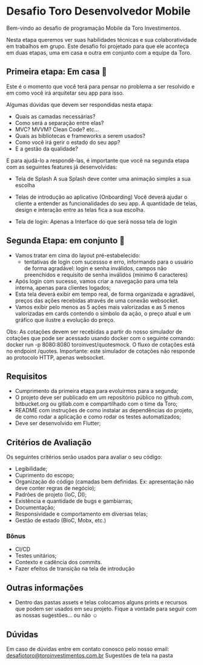 # Desafio Toro Desenvolvedor Mobile

Bem-vindo ao desafio de programação Mobile da Toro Investimentos.

Nesta etapa queremos ver suas habilidades técnicas e sua colaboratividade em trabalhos em grupo.
Este desafio foi projetado para que ele aconteça em duas etapas, uma em casa e outra em conjunto com a equipe da Toro.

## Primeira etapa: Em casa :house_with_garden:

Este é o momento que você terá para pensar no problema a ser resolvido e em como você irá arquitetar seu app para isso. 

Algumas dúvidas que devem ser respondidas nesta etapa:
- Quais as camadas necessárias? 
- Como será a separação entre elas? 
- MVC? MVVM? Clean Code? etc...
- Quais as bibliotecas e frameworks a serem usados?
- Como você irá gerir o estado do seu app?
- E a gestão da qualidade?

E para ajudá-lo a respondê-las, é importante que você na segunda etapa com as seguintes features já desenvolvidas: 

- Tela de Splash
A sua Splash deve conter uma animação simples a sua escolha

- Telas de introdução ao aplicativo (Onboarding)
Você deverá ajudar o cliente a entender as funcionalidades do seu app. A quantidade de telas, design e interação entre as telas fica a sua escolha.

- Tela de login:
Apenas a Interface do que será nossa tela de login


## Segunda Etapa: em conjunto :floppy_disk:

- Vamos tratar em cima do layout pré-estabelecido: 
  - tentativas de login com sucessso e erro, informando para o usuário de forma agradável: login e senha inválidos, campos não preenchidos e requisito de senha inválidos (mínimo 6 caracteres)
- Após login com sucesso, vamos criar a navegação para uma tela interna, apenas para clientes logados;
- Esta tela deverá exibir em tempo real, de forma organizada e agradável, preços das ações recebidas através de uma conexão websocket. 
- Vamos exibir pelo menos as 5 ações mais valorizadas e as 5 menos valorizadas em cards contendo o símbolo da ação, o preço atual e um gráfico que ilustre a evolução do preço.

Obs: As cotações devem ser recebidas a partir do nosso simulador de cotações que pode ser acessado usando docker com o seguinte comando: docker run -p 8080:8080 toroinvest/quotesmock. O fluxo de cotações está no endpoint /quotes.  Importante: este simulador de cotações não responde ao protocolo HTTP, apenas websocket.

## Requisitos

- Cumprimento da primeira etapa para evoluirmos para a segunda;
- O projeto deve ser publicado em um repositório público no github.com, bitbucket.org ou gitlab.com e compartilhado com o time da Toro;
- README com instruções de como instalar as dependências do projeto, de como rodar a aplicação e como rodar os testes automatizados;
- Deve ser desenvolvido em Flutter;


## Critérios de Avaliação

Os seguintes critérios serão usados para avaliar o seu código:
- Legibilidade;
- Cuprimento do escopo;
- Organização do código (camadas bem definidas. Ex: apresentação não deve conter regras de negócio);
- Padrões de projeto (IoC, DI);
- Existência e quantidade de bugs e gambiarras;
- Documentação;
- Responsividade e comportamento em diversas telas;
- Gestão de estado (BloC, Mobx, etc.)

### Bônus

- CI/CD
- Testes unitários;
- Contexto e cadência dos commits.
- Fazer efeitos de transição na tela de introdução

## Outras informações
- Dentro das pastas assets e telas colocamos alguns prints e recursos que podem ser usados em seu projeto. Fique a vontade para seguir com as nossas sugestões... ou não :relaxed:

## Dúvidas

Em caso de dúvidas entre em contato conosco pelo nosso email: desafiotoro@toroinvestimentos.com.br
Sugestões de tela na pasta
